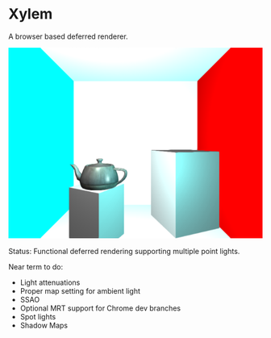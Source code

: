 # Xylem

A browser based deferred renderer.

![cornell box with teapot](notes/ss_2013-05-17.png)

Status: Functional deferred rendering supporting multiple point lights.

Near term to do:
* Light attenuations
* Proper map setting for ambient light
* SSAO
* Optional MRT support for Chrome dev branches
* Spot lights
* Shadow Maps
